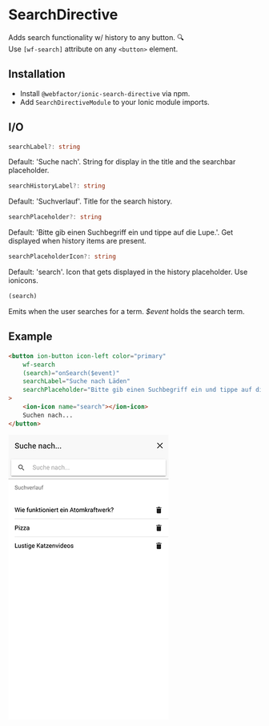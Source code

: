# SearchDirective

Adds search functionality w/ history to any button. 🔍   
Use `[wf-search]` attribute on any `<button>` element.

## Installation
- Install `@webfactor/ionic-search-directive` via npm.
- Add `SearchDirectiveModule` to your Ionic module imports.

## I/O
```typescript
searchLabel?: string
```
Default: 'Suche nach'. String for display in the title and the searchbar placeholder.

```typescript
searchHistoryLabel?: string
```  
Default: 'Suchverlauf'. Title for the search history.

```typescript
searchPlaceholder?: string
``` 
Default: 'Bitte gib einen Suchbegriff ein und tippe auf die Lupe.'. Get displayed when history items are present.

```typescript
searchPlaceholderIcon?: string
```
Default: 'search'. Icon that gets displayed in the history placeholder. Use ionicons.

```typescript
(search)
```
Emits when the user searches for a term. _$event_ holds the search term.

## Example
```html
<button ion-button icon-left color="primary" 
    wf-search 
    (search)="onSearch($event)" 
    searchLabel="Suche nach Läden"
    searchPlaceholder="Bitte gib einen Suchbegriff ein und tippe auf die Lupe"
>
    <ion-icon name="search"></ion-icon>
    Suchen nach...
</button>
```

![SearchButton](https://github.com/webfactor/ionic-lib/blob/master/screenshots/search-button.png)